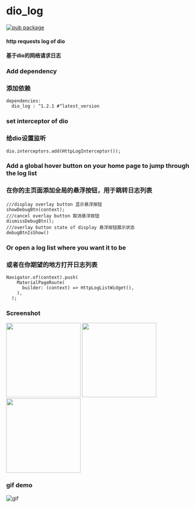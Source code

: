 
# dio_log
[![pub package](https://img.shields.io/pub/v/dio_log.svg)](https://pub.dev/packages/dio_log)
#### http requests log of dio 
#### 基于dio的网络请求日志

### Add dependency
### 添加依赖
```
dependencies: 
  dio_log : ^1.2.1 #^latest_version
```
### set interceptor of dio
### 给dio设置监听
```
dio.interceptors.add(HttpLogInterceptor());
```
### Add a global hover button on your home page to jump through the log list
### 在你的主页面添加全局的悬浮按钮，用于跳转日志列表
```
///display overlay button 显示悬浮按钮
showDebugBtn(context);
///cancel overlay button 取消悬浮按钮
dismissDebugBtn();
///overlay button state of display 悬浮按钮展示状态
debugBtnIsShow()
```
### Or open a log list where you want it to be
### 或者在你期望的地方打开日志列表
``` 
Navigator.of(context).push(
    MaterialPageRoute(
      builder: (context) => HttpLogListWidget(),
    ),
  );  
```

### Screenshot 
<img src="https://raw.githubusercontent.com/flutterplugin/dio_log/develop/images/log_list.PNG" width="200">      
<img src="https://raw.githubusercontent.com/flutterplugin/dio_log/develop/images/log_request.PNG" width="200">
<img src="https://raw.githubusercontent.com/flutterplugin/dio_log/develop/images/log_response.PNG" width="200">

### gif demo 
![gif](https://raw.githubusercontent.com/flutterplugin/dio_log/develop/images/dio_log_example.gif)
